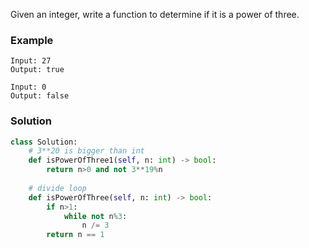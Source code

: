 Given an integer, write a function to determine if it is a power of three.

### Example
```
Input: 27
Output: true

Input: 0
Output: false
```

### Solution

```python
class Solution:
    # 3**20 is bigger than int
    def isPowerOfThree1(self, n: int) -> bool:
        return n>0 and not 3**19%n
    
    # divide loop
    def isPowerOfThree(self, n: int) -> bool:
        if n>1:
            while not n%3:
                n /= 3
        return n == 1
```